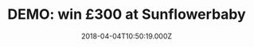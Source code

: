 ---
merchant-uuid: "m-5415be1c-1ebf-4d28-aea4-ae37afa895ba"
campaign-uuid: "c-7971762b-a358-4cf6-9a71-c9fde5e1f39c"
type: "Product"
category: "fashion"
date: "2018-04-04T10:50:19.000Z"
end-date: "2018-05-30T23:59:00.000Z"
disable-form: false
is_promoted: false
has_entry_page: true
title: "DEMO: win £300 at Sunflowerbaby"
competition-description: "<p>In need to spice up your baby’s wardrobe? If that’s a\
  \ YES you’ve come to the right place! We’re giving away a voucher worth £300 to\
  \ spend at Sunflowerbaby! Babygrows, bodies, blankets, baby gifts and many more!\r\
  \n</p>\r\n<p>Don’t miss out on this amazing opportunity and get the perfect outfit\
  \ for cosying up with your baby at Sunflowerbaby!</p>"
hero-header: "DEMO: win £300 at Sunflowerbaby"
terms-confirmation: "N/A"
banner-img: "https://assets.expresslyapp.com/asset-14bda4c0-341e-40fb-9f2e-c453075b29cd.jpg"
logo-left-href: "http://sunflowerbaby.uk/"
logo-left-image: "https://assets.expresslyapp.com/9b502e6a-ee8f-441c-add2-31e544fe837a-thumb.png"
logo-left-title: "SunflowerBaby"
bg-image-hero: "https://assets.expresslyapp.com/asset-cf4de674-d68a-4002-bd56-69f4634a82dd.jpg"
bg-image-first: "https://assets.expresslyapp.com/asset-3eb0eec1-6d44-49b8-913a-6ce37b0efe04.jpg"
bg-image-second: "https://assets.expresslyapp.com/asset-63eda0af-c4c3-45e2-8e60-049dcccf152d.jpg"
section1-content: "<p>At Sunflowerbaby, they believe that simplicity, quality, and\
  \ integrity are the key to comfort, that’s why they love making clothes that let’\
  s kids be kid!</p>\r\n<p>Featuring stunning and high quality fabrics there is quite\
  \ a selection to choose from! Knitwear, accesories, swimmwear, t-shirts… all to\
  \ make your baby stand out!</p>"
section2-content: "<p>Their new collection includes clothes for both special occasions\
  \ and for cosy nights! Get your baby that playful toy or those shoes that she deserves!\
  \ They’re offering one lucky winner the chance to win £300 to spend at their entire\
  \ collection!</p> \r\n<p>Treat your baby to something nice. With Sunflowerbaby,\
  \ you can.</p>"
entry-title: "DEMO: win £300 at Sunflowerbaby"
entry-content: "<p>Sleepwear, swimwear, accesories...treat your baby to something\
  \ nice with the chance to win a voucher worth £300 at Sunflowerbaby!</p> <p> Enter\
  \ the draw to win by completing the form below before 23.59pm on 30/04/2018.</p>"
has-winner: false
prize-description: "£300 to spend at Sunflowerbaby."
---